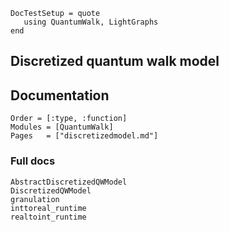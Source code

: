 ```@meta
DocTestSetup = quote
   using QuantumWalk, LightGraphs
end
```

## Discretized quantum walk model


## Documentation

```@index
Order = [:type, :function]
Modules = [QuantumWalk]
Pages   = ["discretizedmodel.md"]
```

### Full docs

```@docs
AbstractDiscretizedQWModel
DiscretizedQWModel
granulation
inttoreal_runtime
realtoint_runtime
```

